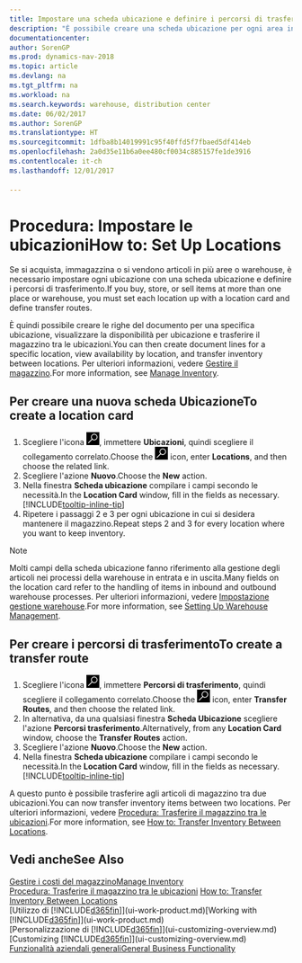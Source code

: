 ```yaml
---
title: Impostare una scheda ubicazione e definire i percorsi di trasferimento
description: "È possibile creare una scheda ubicazione per ogni area in cui vengono immagazzinati gli articoli in magazzino, ad esempio warehouse o centro di distribuzione, per impostare percorsi per il trasferimento degli articoli tra le ubicazioni."
documentationcenter: 
author: SorenGP
ms.prod: dynamics-nav-2018
ms.topic: article
ms.devlang: na
ms.tgt_pltfrm: na
ms.workload: na
ms.search.keywords: warehouse, distribution center
ms.date: 06/02/2017
ms.author: SorenGP
ms.translationtype: HT
ms.sourcegitcommit: 1dfba8b14019991c95f40ffd5f7fbaed5df414eb
ms.openlocfilehash: 2a0d35e11b6a0ee480cf0034c885157fe1de3916
ms.contentlocale: it-ch
ms.lasthandoff: 12/01/2017

---
```

# <a name="how-to-set-up-locations"></a><span data-ttu-id="fe2c0-103">Procedura: Impostare le ubicazioni</span><span class="sxs-lookup"><span data-stu-id="fe2c0-103">How to: Set Up Locations</span></span>
<span data-ttu-id="fe2c0-104">Se si acquista, immagazzina o si vendono articoli in più aree o warehouse, è necessario impostare ogni ubicazione con una scheda ubicazione e definire i percorsi di trasferimento.</span><span class="sxs-lookup"><span data-stu-id="fe2c0-104">If you buy, store, or sell items at more than one place or warehouse, you must set each location up with a location card and define transfer routes.</span></span>

<span data-ttu-id="fe2c0-105">È quindi possibile creare le righe del documento per una specifica ubicazione, visualizzare la disponibilità per ubicazione e trasferire il magazzino tra le ubicazioni.</span><span class="sxs-lookup"><span data-stu-id="fe2c0-105">You can then create document lines for a specific location, view availability by location, and transfer inventory between locations.</span></span> <span data-ttu-id="fe2c0-106">Per ulteriori informazioni, vedere [Gestire il magazzino](inventory-manage-inventory.md).</span><span class="sxs-lookup"><span data-stu-id="fe2c0-106">For more information, see [Manage Inventory](inventory-manage-inventory.md).</span></span>

## <a name="to-create-a-location-card"></a><span data-ttu-id="fe2c0-107">Per creare una nuova scheda Ubicazione</span><span class="sxs-lookup"><span data-stu-id="fe2c0-107">To create a location card</span></span>
1. <span data-ttu-id="fe2c0-108">Scegliere l'icona ![Cerca pagina o report](media/ui-search/search_small.png "Cerca pagina o report"), immettere **Ubicazioni**, quindi scegliere il collegamento correlato.</span><span class="sxs-lookup"><span data-stu-id="fe2c0-108">Choose the ![Search for Page or Report](media/ui-search/search_small.png "Search for Page or Report icon") icon, enter **Locations**, and then choose the related link.</span></span>
2. <span data-ttu-id="fe2c0-109">Scegliere l'azione **Nuovo**.</span><span class="sxs-lookup"><span data-stu-id="fe2c0-109">Choose the **New** action.</span></span>
3. <span data-ttu-id="fe2c0-110">Nella finestra **Scheda ubicazione** compilare i campi secondo le necessità.</span><span class="sxs-lookup"><span data-stu-id="fe2c0-110">In the **Location Card** window, fill in the fields as necessary.</span></span> [!INCLUDE[tooltip-inline-tip](includes/tooltip-inline-tip_md.md)]
4. <span data-ttu-id="fe2c0-111">Ripetere i passaggi 2 e 3 per ogni ubicazione in cui si desidera mantenere il magazzino.</span><span class="sxs-lookup"><span data-stu-id="fe2c0-111">Repeat steps 2 and 3 for every location where you want to keep inventory.</span></span>

> [!NOTE]  
> <span data-ttu-id="fe2c0-112">Molti campi della scheda ubicazione fanno riferimento alla gestione degli articoli nei processi della warehouse in entrata e in uscita.</span><span class="sxs-lookup"><span data-stu-id="fe2c0-112">Many fields on the location card refer to the handling of items in inbound and outbound warehouse processes.</span></span> <span data-ttu-id="fe2c0-113">Per ulteriori informazioni, vedere [Impostazione gestione warehouse](warehouse-setup-warehouse.md).</span><span class="sxs-lookup"><span data-stu-id="fe2c0-113">For more information, see [Setting Up Warehouse Management](warehouse-setup-warehouse.md).</span></span>

## <a name="to-create-a-transfer-route"></a><span data-ttu-id="fe2c0-114">Per creare i percorsi di trasferimento</span><span class="sxs-lookup"><span data-stu-id="fe2c0-114">To create a transfer route</span></span>
1. <span data-ttu-id="fe2c0-115">Scegliere l'icona ![Cerca pagina o report](media/ui-search/search_small.png "icona Cerca pagina o report"), immettere **Percorsi di trasferimento**, quindi scegliere il collegamento correlato.</span><span class="sxs-lookup"><span data-stu-id="fe2c0-115">Choose the ![Search for Page or Report](media/ui-search/search_small.png "Search for Page or Report icon") icon, enter **Transfer Routes**, and then choose the related link.</span></span>
2. <span data-ttu-id="fe2c0-116">In alternativa, da una qualsiasi finestra **Scheda Ubicazione** scegliere l'azione **Percorsi trasferimento**.</span><span class="sxs-lookup"><span data-stu-id="fe2c0-116">Alternatively, from any **Location Card** window, choose the **Transfer Routes** action.</span></span>
3. <span data-ttu-id="fe2c0-117">Scegliere l'azione **Nuovo**.</span><span class="sxs-lookup"><span data-stu-id="fe2c0-117">Choose the **New** action.</span></span>
4. <span data-ttu-id="fe2c0-118">Nella finestra **Scheda ubicazione** compilare i campi secondo le necessità.</span><span class="sxs-lookup"><span data-stu-id="fe2c0-118">In the **Location Card** window, fill in the fields as necessary.</span></span> [!INCLUDE[tooltip-inline-tip](includes/tooltip-inline-tip_md.md)]

<span data-ttu-id="fe2c0-119">A questo punto è possibile trasferire agli articoli di magazzino tra due ubicazioni.</span><span class="sxs-lookup"><span data-stu-id="fe2c0-119">You can now transfer inventory items between two locations.</span></span> <span data-ttu-id="fe2c0-120">Per ulteriori informazioni, vedere [Procedura: Trasferire il magazzino tra le ubicazioni](inventory-how-transfer-between-locations.md).</span><span class="sxs-lookup"><span data-stu-id="fe2c0-120">For more information, see [How to: Transfer Inventory Between Locations](inventory-how-transfer-between-locations.md).</span></span>    

## <a name="see-also"></a><span data-ttu-id="fe2c0-121">Vedi anche</span><span class="sxs-lookup"><span data-stu-id="fe2c0-121">See Also</span></span>
[<span data-ttu-id="fe2c0-122">Gestire i costi del magazzino</span><span class="sxs-lookup"><span data-stu-id="fe2c0-122">Manage Inventory</span></span>](inventory-manage-inventory.md)  
<span data-ttu-id="fe2c0-123">[Procedura: Trasferire il magazzino tra le ubicazioni](inventory-how-transfer-between-locations.md)  </span><span class="sxs-lookup"><span data-stu-id="fe2c0-123">[How to: Transfer Inventory Between Locations](inventory-how-transfer-between-locations.md)  </span></span>  
<span data-ttu-id="fe2c0-124">[Utilizzo di [!INCLUDE[d365fin](includes/d365fin_md.md)]](ui-work-product.md)</span><span class="sxs-lookup"><span data-stu-id="fe2c0-124">[Working with [!INCLUDE[d365fin](includes/d365fin_md.md)]](ui-work-product.md)</span></span>  
<span data-ttu-id="fe2c0-125">[Personalizzazione di [!INCLUDE[d365fin](includes/d365fin_md.md)]](ui-customizing-overview.md)</span><span class="sxs-lookup"><span data-stu-id="fe2c0-125">[Customizing [!INCLUDE[d365fin](includes/d365fin_md.md)]](ui-customizing-overview.md)</span></span>  
[<span data-ttu-id="fe2c0-126">Funzionalità aziendali generali</span><span class="sxs-lookup"><span data-stu-id="fe2c0-126">General Business Functionality</span></span>](ui-across-business-areas.md)

